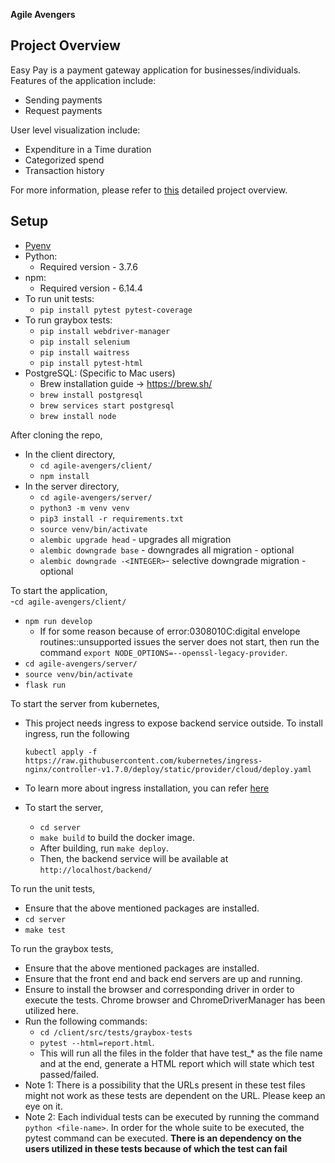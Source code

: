 **Agile Avengers**

## Project Overview

Easy Pay is a payment gateway application for businesses/individuals.<br/> 
Features of the application include:
- Sending payments
- Request payments

User level visualization include: 
- Expenditure in a Time duration
- Categorized spend
- Transaction history

For more information, please refer to [this](https://github.com/CSCI-5828-Foundations-Sftware-Engr/5828_s23/wiki/Payment-Gateway-Application:-Overview) detailed project overview.

## Setup
- [Pyenv](https://github.com/pyenv/pyenv) 
- Python: 
    - Required version - 3.7.6
- npm:
    - Required version - 6.14.4
- To run unit tests:
    - ```pip install pytest pytest-coverage```
- To run graybox tests:
    - ```pip install webdriver-manager```
    - ```pip install selenium```
    - ```pip install waitress```
    - ```pip install pytest-html```
- PostgreSQL: (Specific to Mac users)
    - Brew installation guide -> https://brew.sh/
    - ```brew install postgresql```
    - ```brew services start postgresql```
    - ```brew install node```

After cloning the repo,
- In the client directory,
    - ```cd agile-avengers/client/```
    - ```npm install```
- In the server directory, 
    - ```cd agile-avengers/server/```
    - ```python3 -m venv venv```
    - ```pip3 install -r requirements.txt```
    - ```source venv/bin/activate```
    - ```alembic upgrade head``` - upgrades all migration
    - ```alembic downgrade base``` - downgrades all migration - optional
    - ```alembic downgrade -<INTEGER>```- selective downgrade migration - optional

To start the application,   
-```cd agile-avengers/client/```
- ```npm run develop```
    - If for some reason because of error:0308010C:digital envelope routines::unsupported issues the server does not start, then run the command ```export NODE_OPTIONS=--openssl-legacy-provider```.
- ```cd agile-avengers/server/```
- ```source venv/bin/activate```
- ```flask run```

To start the server from kubernetes,

- This project needs ingress to expose backend service outside. To install ingress, run the following

    ```kubectl apply -f https://raw.githubusercontent.com/kubernetes/ingress-nginx/controller-v1.7.0/deploy/static/provider/cloud/deploy.yaml```

- To learn more about ingress installation, you can refer [here](https://kubernetes.github.io/ingress-nginx/deploy)

-   To start the server, 
    - ```cd server```
    - ```make build``` to build the docker image. 
    - After building, run ```make deploy```. 
    - Then, the backend service will be available at `http://localhost/backend/`

To run the unit tests, 
- Ensure that the above mentioned packages are installed.
- `cd server`
- `make test` 

To run the graybox tests,
- Ensure that the above mentioned packages are installed.
- Ensure that the front end and back end servers are up and running.
- Ensure to install the browser and corresponding driver in order to execute the tests.
Chrome browser and ChromeDriverManager has been utilized here.
- Run the following commands:
    - ```cd /client/src/tests/graybox-tests``` 
    - ```pytest --html=report.html```. 
    - This will run all the files in the folder that have test_* as the file name and at the end, generate a HTML report which will state which test passed/failed.
- Note 1: There is a possibility that the URLs present in these test files might not work as these tests are dependent on the URL. Please keep an eye on it.
- Note 2: Each individual tests can be executed by running the command ```python <file-name>```. In order for the whole suite to be executed, the pytest command can be executed. **There is an dependency on the users utilized in these tests because of which the test can fail**
